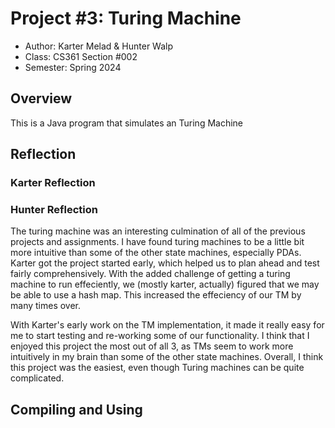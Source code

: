 # Project #3: Turing Machine

* Author: Karter Melad & Hunter Walp
* Class: CS361 Section #002
* Semester: Spring 2024

## Overview

This is a Java program that simulates an Turing Machine

## Reflection

### Karter Reflection



### Hunter Reflection

The turing machine was an interesting culmination of all of the previous projects
and assignments. I have found turing machines to be a little bit more intuitive than
some of the other state machines, especially PDAs. Karter got the project started
early, which helped us to plan ahead and test fairly comprehensively. With the added
challenge of getting a turing machine to run effeciently, we (mostly karter, actually)
figured that we may be able to use a hash map. This increased the effeciency of our TM 
by many times over. 

With Karter's early work on the TM implementation, it made it really easy for me to 
start testing and re-working some of our functionality. I think that I enjoyed this 
project the most out of all 3, as TMs seem to work more intuitively in my brain than
some of the other state machines. Overall, I think this project was the easiest, even
though Turing machines can be quite complicated.


## Compiling and Using

